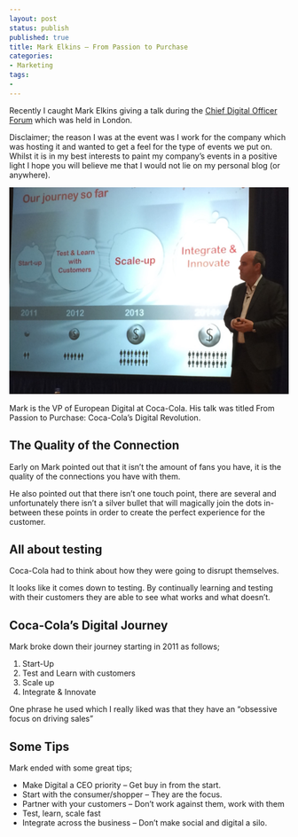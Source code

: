 ```yaml
---
layout: post
status: publish
published: true
title: Mark Elkins – From Passion to Purchase
categories:
- Marketing
tags:
- 
---
```


Recently I caught Mark Elkins giving a talk during the [Chief Digital Officer Forum](http://theinnovationenterprise.com/summits/chief-digital-officer-summit-london-2015/) which was held in London.

Disclaimer; the reason I was at the event was I work for the company which was hosting it and wanted to get a feel for the type of events we put on. Whilst it is in my best interests to paint my company’s events in a positive light I hope you will believe me that I would not lie on my personal blog (or anywhere). 

![Mark Elkins](/img/mark-elkins.jpg)

Mark is the VP of European Digital at Coca-Cola. His talk was titled From Passion to Purchase: Coca-Cola’s Digital Revolution.

## The Quality of the Connection

Early on Mark pointed out that it isn’t the amount of fans you have, it is the quality of the connections you have with them.

He also pointed out that there isn’t one touch point, there are several and unfortunately there isn’t a silver bullet that will magically join the dots in-between these points in order to create the perfect experience for the customer.

## All about testing

Coca-Cola had to think about how they were going to disrupt themselves. 

It looks like it comes down to testing. By continually learning and testing with their customers they are able to see what works and what doesn’t.

## Coca-Cola’s Digital Journey

Mark broke down their journey starting in 2011 as follows;

1. Start-Up
2. Test and Learn with customers
3. Scale up
4. Integrate & Innovate

One phrase he used which I really liked was that they have an “obsessive focus on driving sales”

## Some Tips

Mark ended with some great tips;

* Make Digital a CEO priority – Get buy in from the start.
* Start with the consumer/shopper – They are the focus.
* Partner with your customers – Don’t work against them, work with them
* Test, learn, scale fast
* Integrate across the business – Don’t make social and digital a silo.